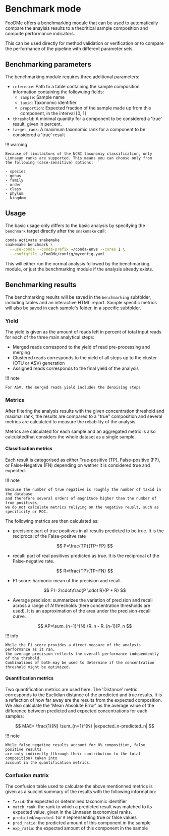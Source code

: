 # Benchmark mode

FooDMe offers a benchmarking module that can be used to
automatically compare the anaylsis results to a theoritical 
sample composition and compute performance indicators.

This can be used directly for method validation or verification
or to compare the performance of the pipeline with different 
parameter sets.

## Benchmarking parameters

The benchmarking module requires three additional parameters:

- `reference`: Path to a table containing the sample composition information containing the followuing fields:
    - `sample`: Sample name
    - `taxid`: Taxonomic identifier
    - `proportion`: Expected fraction of the sample made up from this component, in the interval [0, 1]
- `threshold`: A minimal quantity for a component to be considered a 'true' result, given in percent.
- `target_rank`: A maximum taxonomic rank for a component to be considered a 'true' result

!!! warning
    
    Because of limitaitons of the NCBI taxonomiy classification, only
    Linnaean ranks are supported. This means you can choose only from 
    the following (case-sensitive) options:
    
    - species
    - genus
    - family
    - order
    - class
    - phylum
    - kingdom

## Usage

The basic usage only differs to the basic analysis by specifying the `benchmark` 
target directly after the `snakemake` call:

```bash
conda activate snakemake
snakemake benchmark \
  --use-conda --conda-prefix ~/conda-envs --cores 1 \
  --configfile ~/FooDMe/config/myconfig.yaml
```

This will either run the normal analysis followed by the benchmarking module,
or just the benchmarking module if the analysis already exists.

## Benchmarking results

The benchmarking results will be saved in the `benchmarking` subfolder, including 
tables and an interactive HTML report.
Sample specific metrics will also be saved in each sample's folder, in a specific subfolder.

### Yield

The yield is given as the amount of reads left in percent of total input reads for each of the three main 
analytical steps:

- Merged reads correspond to the yield of read pre-processing and merging
- Clustered reads corresponds to the yield of all steps up to the cluster (OTU or ASV) generation
- Assigned reads corresponds to the final yield of the analysis

!!! note
    
    For ASV, the merged reads yield includes the denoising steps

### Metrics

After filtering the analysis results with the given concentration threshold and
maximal rank, the results are compared to a "true" composition and several metrics are 
calculated to measure the reliability of the analysis.

Metrics are calculated for each sample and an aggregated metric is also calculatedthat considers 
the whole dataset as a single sample.

#### Classification metrics

Each result is categorised as either True-positive (TP), False-positive (FP), or False-Negative (FN)
depending on wether it is considered true and expected.

!!! note
    
    Because the number of true negative is roughly the number of taxid in the database
    and therefore several orders of magnitude higher than the number of true positives, 
    we do not calculate metrics reliying on the negative reuslt, such as specificity or ROC.

The following metrics are then calculated as:

- precision: part of true positives in all results predicted to be true. It is the reciprocal of the False-positve rate 

$$
P=\frac{TP}{TP+FP}
$$

- recall: part of real positives predicted as true. It is the reciprocal of the False-negative rate.

$$
R=\frac{TP}{TP+FN}
$$

- F1 score: harmonic mean of the precision and recall.

$$
F1=2\cdot\frac{P \cdot R}{P + R}
$$

- Average precision: summarizes the variation of precision and recall across a range of $N$ thresholds 
  (here concentration thresholds are used). It is an approximation of the area under the precision-recall curve.

$$
AP=\sum_{n=1}^{N} (R_n - R_{n-1})P_n
$$

!!! info
    
    While the F1 score provides a direct measure of the analysis performance as it ran, 
    the average precision reflects the overall performance independently of the thrshold. 
    Combinations of both may be used to determine if the concentration threshold might be optimized.

#### Quantification metrics

Two quantification metrics are used here. The 'Distance' metric corresponds to the Euclidian distance
of the predicted and true results. It is a reflection of how far away are the results from the 
expected composition.
We also calculate the 'Mean Absolute Error' as the average value of the difference between predicted and expected concentrations for each samples:

$$
MAE= \frac{1}{N} \sum_{n=1}^{N} |expected_n-predicted_n|
$$

!!! note
    
    While false negative results account for 0% composition, false positive results 
    are only indirectly (through their contribution to the total composition) taken into
    account in the quantification metrics.

### Confusion matrix

The confusion table used to calculate the above mentionned metrics is given as a succint summary 
of the results with the following information:

- `Taxid`: the expected or determined taxonomic identifier
- `match_rank`: the rank to which a predicted result was matched to its expected value, given in the Linnaean taxonomical ranks.
- `predicted`/`expected`: `1`or `0` reprensenting true or false values
- `pred_ratio`: the predicted amount of this component in the sample
- `exp_ratio`: the expected amount of this component in the sample
